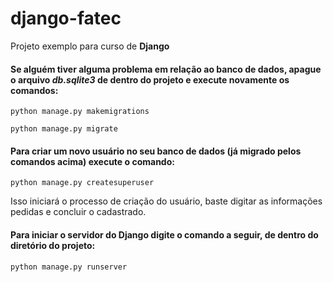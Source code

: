 # django-fatec
Projeto exemplo para curso de **Django**


#### Se alguém tiver alguma problema em relação ao banco de dados, apague o arquivo *db.sqlite3* de dentro do projeto e execute novamente os comandos:

`python manage.py makemigrations`

`python manage.py migrate`

#### Para criar um novo usuário no seu banco de dados (já migrado pelos comandos acima) execute o comando:

`python manage.py createsuperuser`

Isso iniciará o processo de criação do usuário, baste digitar as informações pedidas e concluir o cadastrado.

#### Para iniciar o servidor do **Django** digite o comando a seguir, de dentro do diretório do projeto:

`python manage.py runserver`
